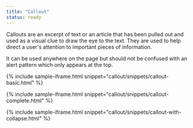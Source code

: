 ```yaml
---
title: "Callout"
status: ready
---
```


Callouts are an excerpt of text or an article that has been pulled out and used as a visual clue to draw the eye to the text. They are used to help direct a user's attention to important pieces of information.

It can be used anywhere on the page but should not be confused with an alert pattern which only appears at the top.

{% include sample-iframe.html snippet="callout/snippets/callout-basic.html" %}

{% include sample-iframe.html snippet="callout/snippets/callout-complete.html" %}

{% include sample-iframe.html snippet="callout/snippets/callout-with-collapse.html" %}
